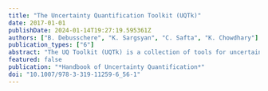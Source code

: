 ```yaml
---
title: "The Uncertainty Quantification Toolkit (UQTk)"
date: 2017-01-01
publishDate: 2024-01-14T19:27:19.595361Z
authors: ["B. Debusschere", "K. Sargsyan", "C. Safta", "K. Chowdhary"]
publication_types: ["6"]
abstract: "The UQ Toolkit (UQTk) is a collection of tools for uncertainty quantification, ranging from intrusive and nonintrusive forward propagation of uncertainty to inverse problems and sensitivity analysis. This chapter first outlines the UQTk design philosophy, followed by an overview of the available methods and the way they are implemented in UQTk. The second part of this chapter is a detailed example that illustrates a UQ workflow from surrogate construction, and calibration, to forward propagation and attribution."
featured: false
publication: "*Handbook of Uncertainty Quantification*"
doi: "10.1007/978-3-319-11259-6_56-1"
---
```


